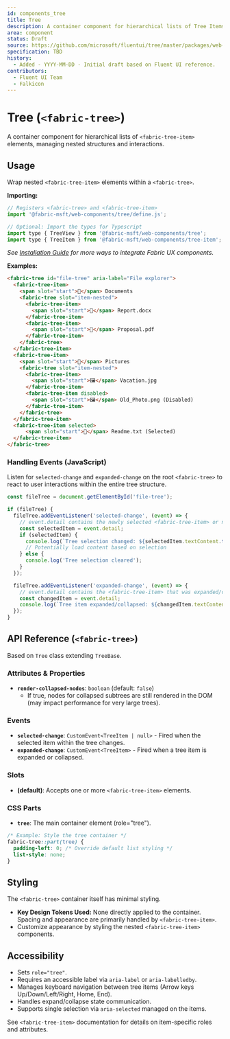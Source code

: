 ```yaml
---
id: components_tree
title: Tree
description: A container component for hierarchical lists of Tree Items.
area: component
status: Draft
source: https://github.com/microsoft/fluentui/tree/master/packages/web-components/src/tree
specification: TBD
history:
  - Added - YYYY-MM-DD - Initial draft based on Fluent UI reference.
contributors:
  - Fluent UI Team
  - Falkicon
---
```


# Tree (`<fabric-tree>`)

A container component for hierarchical lists of `<fabric-tree-item>` elements, managing nested structures and interactions.

## Usage

Wrap nested `<fabric-tree-item>` elements within a `<fabric-tree>`.

**Importing:**

```javascript
// Registers <fabric-tree> and <fabric-tree-item>
import '@fabric-msft/web-components/tree/define.js';

// Optional: Import the types for Typescript
import type { TreeView } from '@fabric-msft/web-components/tree';
import type { TreeItem } from '@fabric-msft/web-components/tree-item'; // Example
```

*See [Installation Guide](../../guides/installation.md) for more ways to integrate Fabric UX components.*

**Examples:**

```html
<fabric-tree id="file-tree" aria-label="File explorer">
  <fabric-tree-item>
    <span slot="start">📁</span> Documents
    <fabric-tree slot="item-nested">
      <fabric-tree-item>
        <span slot="start">📄</span> Report.docx
      </fabric-tree-item>
      <fabric-tree-item>
        <span slot="start">📄</span> Proposal.pdf
      </fabric-tree-item>
    </fabric-tree>
  </fabric-tree-item>
  <fabric-tree-item>
    <span slot="start">📁</span> Pictures
    <fabric-tree slot="item-nested">
      <fabric-tree-item>
        <span slot="start">🖼️</span> Vacation.jpg
      </fabric-tree-item>
      <fabric-tree-item disabled>
        <span slot="start">🖼️</span> Old_Photo.png (Disabled)
      </fabric-tree-item>
    </fabric-tree>
  </fabric-tree-item>
  <fabric-tree-item selected>
      <span slot="start">📄</span> Readme.txt (Selected)
  </fabric-tree-item>
</fabric-tree>
```

### Handling Events (JavaScript)

Listen for `selected-change` and `expanded-change` on the root `<fabric-tree>` to react to user interactions within the entire tree structure.

```javascript
const fileTree = document.getElementById('file-tree');

if (fileTree) {
  fileTree.addEventListener('selected-change', (event) => {
    // event.detail contains the newly selected <fabric-tree-item> or null
    const selectedItem = event.detail;
    if (selectedItem) {
      console.log(`Tree selection changed: ${selectedItem.textContent.trim()}`);
      // Potentially load content based on selection
    } else {
      console.log('Tree selection cleared');
    }
  });

  fileTree.addEventListener('expanded-change', (event) => {
    // event.detail contains the <fabric-tree-item> that was expanded/collapsed
    const changedItem = event.detail;
    console.log(`Tree item expanded/collapsed: ${changedItem.textContent.trim()}, Expanded: ${changedItem.expanded}`);
  });
}
```

## API Reference (`<fabric-tree>`)

Based on `Tree` class extending `TreeBase`.

### Attributes & Properties

*   **`render-collapsed-nodes`**: `boolean` (default: `false`)
    *   If true, nodes for collapsed subtrees are still rendered in the DOM (may impact performance for very large trees).

### Events

*   **`selected-change`**: `CustomEvent<TreeItem | null>` - Fired when the selected item within the tree changes.
*   **`expanded-change`**: `CustomEvent<TreeItem>` - Fired when a tree item is expanded or collapsed.

### Slots

*   **(default)**: Accepts one or more `<fabric-tree-item>` elements.

### CSS Parts

*   **`tree`**: The main container element (role="tree").

```css
/* Example: Style the tree container */
fabric-tree::part(tree) {
  padding-left: 0; /* Override default list styling */
  list-style: none;
}
```

## Styling

The `<fabric-tree>` container itself has minimal styling.

*   **Key Design Tokens Used:** None directly applied to the container. Spacing and appearance are primarily handled by `<fabric-tree-item>`.
*   Customize appearance by styling the nested `<fabric-tree-item>` components.

## Accessibility

*   Sets `role="tree"`.
*   Requires an accessible label via `aria-label` or `aria-labelledby`.
*   Manages keyboard navigation between tree items (Arrow keys Up/Down/Left/Right, Home, End).
*   Handles expand/collapse state communication.
*   Supports single selection via `aria-selected` managed on the items.

See `<fabric-tree-item>` documentation for details on item-specific roles and attributes. 